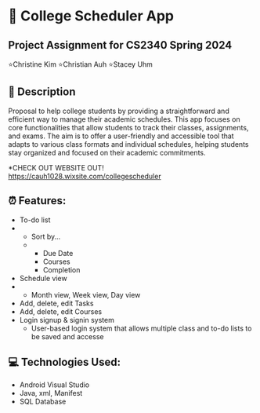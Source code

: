 # 🦆 College Scheduler App

Project Assignment for CS2340 Spring 2024
------------------------------------------
⭐Christine Kim 
⭐Christian Auh
⭐Stacey Uhm

## 💁 Description

Proposal to help college students by providing a straightforward and efficient way to manage their academic schedules. This app focuses on core functionalities that allow students to track their classes, assignments, and exams. The aim is to offer a user-friendly and accessible tool that adapts to various class formats and individual schedules, helping students stay organized and focused on their academic commitments.

*CHECK OUT WEBSITE OUT! https://cauh1028.wixsite.com/collegescheduler

## ⏰  Features:
* To-do list
* * Sort by...
  * * Due Date
    * Courses
    * Completion
* Schedule view
* * Month view, Week view, Day view
* Add, delete, edit Tasks
* Add, delete, edit Courses
* Login signup & signin system
  * User-based login system that allows multiple class
and to-do lists to be saved and accesse


## 💻 Technologies Used:
* Android Visual Studio
* Java, xml, Manifest
* SQL Database


